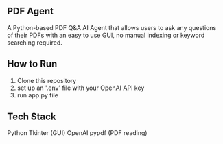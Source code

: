 ## PDF Agent
A Python-based PDF Q&A AI Agent that allows users to ask any questions of their PDFs with an easy to use GUI, no manual indexing or keyword searching required.

## How to Run
1) Clone this repository
2) set up an '.env' file with your OpenAI API key
3) run app.py file

## Tech Stack
Python
Tkinter (GUI)
OpenAI
pypdf (PDF reading)
